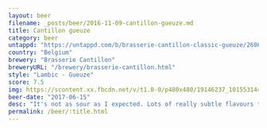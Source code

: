 ```yaml
---
layout: beer
filename: _posts/beer/2016-11-09-cantillon-gueuze.md
title: Cantillon gueuze
category: beer
untappd: "https://untappd.com/b/brasserie-cantillon-classic-gueuze/26062"
country: "Belgium"
brewery: "Brasserie Cantillon"
breweryURL: "/brewery/brasserie-cantillon.html"
style: "Lambic - Gueuze"
score: 7.5
img: https://scontent.xx.fbcdn.net/v/t1.0-0/p480x480/19146237_10155314455348745_5042985882808233159_n.jpg?oh=50e226c7489391ba29b072275869e8b6&oe=5B110AC3
beer-date: "2017-06-15"
desc: "It's not as sour as I expected. Lots of really subtle flavours that take a while to get used to but it's an interesting experience"
permalink: /beer/:title.html
---
```

